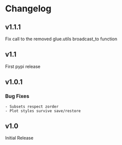 # Changelog

## v1.1.1

Fix call to the removed glue.utils broadcast_to function

## v1.1

First pypi release

## v1.0.1

### Bug Fixes
    - Subsets respect zorder
    - Plot styles survive save/restore

## v1.0

Initial Release